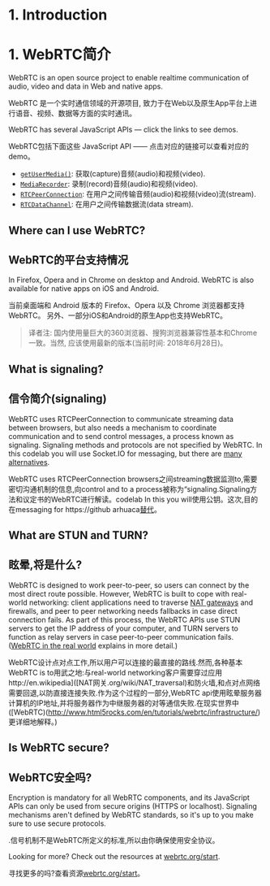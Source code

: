# 1. Introduction

# 1. WebRTC简介

WebRTC is an open source project to enable realtime communication of audio, video and data in Web and native apps.

WebRTC 是一个实时通信领域的开源项目, 致力于在Web以及原生App平台上进行语音、视频、数据等方面的实时通讯。

WebRTC has several JavaScript APIs — click the links to see demos.

WebRTC包括下面这些 JavaScript API —— 点击对应的链接可以查看对应的demo。

*   [`getUserMedia()`](https://webrtc.github.io/samples/src/content/getusermedia/gum/): 获取(capture)音频(audio)和视频(video).
*   [`MediaRecorder`](https://webrtc.github.io/samples/src/content/getusermedia/record/): 录制(record)音频(audio)和视频(video).
*   [`RTCPeerConnection`](https://webrtc.github.io/samples/src/content/peerconnection/pc1/): 在用户之间传输音频(audio)和视频(video)流(stream).
*   [`RTCDataChannel`](https://webrtc.github.io/samples/src/content/datachannel/basic/): 在用户之间传输数据流(data stream).


## Where can I use WebRTC?

## WebRTC的平台支持情况

In Firefox, Opera and in Chrome on desktop and Android. WebRTC is also available for native apps on iOS and Android.

当前桌面端和 Android 版本的 Firefox、Opera 以及 Chrome 浏览器都支持WebRTC。 另外、一部分iOS和Android的原生App也支持WebRTC。

> 译者注: 国内使用量巨大的360浏览器、搜狗浏览器兼容性基本和Chrome一致。当然, 应该使用最新的版本(当前时间: 2018年6月28日)。

## What is signaling?

## 信令简介(signaling)

WebRTC uses RTCPeerConnection to communicate streaming data between browsers, but also needs a mechanism to coordinate communication and to send control messages, a process known as signaling. Signaling methods and protocols are not specified by WebRTC. In this codelab you will use Socket.IO for messaging, but there are [many alternatives](https://github.com/muaz-khan/WebRTC-Experiment/blob/master/Signaling.md).

WebRTC uses RTCPeerConnection browsers之间streaming数据监测to,需要密切沟通机制的信息,向control and to a process被称为“signaling.Signaling方法和议定书的WebRTC进行解读。codelab In this you will使用公钥。这次,目的在messaging for https://github arhuaca[替代](.com/muaz-khan/WebRTC-Experiment/blob/master/Signaling.md)。

## What are STUN and TURN?

## 眩晕,将是什么?

WebRTC is designed to work peer-to-peer, so users can connect by the most direct route possible. However, WebRTC is built to cope with real-world networking: client applications need to traverse [NAT gateways](http://en.wikipedia.org/wiki/NAT_traversal) and firewalls, and peer to peer networking needs fallbacks in case direct connection fails. As part of this process, the WebRTC APIs use STUN servers to get the IP address of your computer, and TURN servers to function as relay servers in case peer-to-peer communication fails. ([WebRTC in the real world](http://www.html5rocks.com/en/tutorials/webrtc/infrastructure/) explains in more detail.)

WebRTC设计点对点工作,所以用户可以连接的最直接的路线.然而,各种基本WebRTC is to用武之地:与real-world networking客户需要穿过应用http://en.wikipedia]([NAT网关.org/wiki/NAT_traversal)和防火墙,和点对点网络需要回退,以防直接连接失败.作为这个过程的一部分,WebRTC api使用眩晕服务器计算机的IP地址,并将服务器作为中继服务器的对等通信失败.在现实世界中([WebRTC)(http://www.html5rocks.com/en/tutorials/webrtc/infrastructure/)更详细地解释。)

## Is WebRTC secure?

## WebRTC安全吗?

Encryption is mandatory for all WebRTC components, and its JavaScript APIs can only be used from secure origins (HTTPS or localhost). Signaling mechanisms aren't defined by WebRTC standards, so it's up to you make sure to use secure protocols.

.信号机制不是WebRTC所定义的标准,所以由你确保使用安全协议。

Looking for more? Check out the resources at [webrtc.org/start](http://webrtc.org/start).

寻找更多的吗?查看资源[webrtc.org/start](http://webrtc.org/start)。

